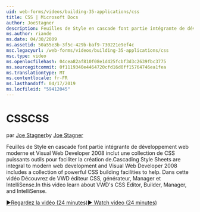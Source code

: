 ```yaml
---
uid: web-forms/videos/building-35-applications/css
title: CSS | Microsoft Docs
author: JoeStagner
description: Feuilles de Style en cascade font partie intégrante de développement web moderne et Visual Web Developer 2008 inclut une collection de CSS puissants outils pour faciliter la création de...
ms.author: riande
ms.date: 04/30/2009
ms.assetid: 50a55e3b-3f5c-429b-baf9-730221e9ef4c
msc.legacyurl: /web-forms/videos/building-35-applications/css
msc.type: video
ms.openlocfilehash: 04cea82af810f08e1d425fcbf3d3c2639fbc3775
ms.sourcegitcommit: 0f1119340e4464720cfd16d0ff15764746ea1fea
ms.translationtype: MT
ms.contentlocale: fr-FR
ms.lasthandoff: 04/17/2019
ms.locfileid: "59412045"
---
```

# <a name="css"></a><span data-ttu-id="a5172-103">CSS</span><span class="sxs-lookup"><span data-stu-id="a5172-103">CSS</span></span>

<span data-ttu-id="a5172-104">par [Joe Stagner](https://github.com/JoeStagner)</span><span class="sxs-lookup"><span data-stu-id="a5172-104">by [Joe Stagner](https://github.com/JoeStagner)</span></span>

<span data-ttu-id="a5172-105">Feuilles de Style en cascade font partie intégrante de développement web moderne et Visual Web Developer 2008 inclut une collection de CSS puissants outils pour faciliter la création de.</span><span class="sxs-lookup"><span data-stu-id="a5172-105">Cascading Style Sheets are integral to modern web development and Visual Web Developer 2008 includes a collection of powerful CSS building facilities to help.</span></span> <span data-ttu-id="a5172-106">Dans cette vidéo Découvrez de VWD éditeur CSS, générateur, Manager et IntelliSense.</span><span class="sxs-lookup"><span data-stu-id="a5172-106">In this video learn about VWD's CSS Editor, Builder, Manager, and IntelliSense.</span></span>

[<span data-ttu-id="a5172-107">&#9654;Regardez la vidéo (24 minutes)</span><span class="sxs-lookup"><span data-stu-id="a5172-107">&#9654; Watch video (24 minutes)</span></span>](https://channel9.msdn.com/Blogs/ASP-NET-Site-Videos/css)
